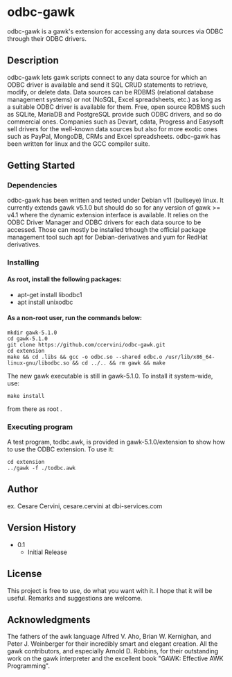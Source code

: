 # odbc-gawk

odbc-gawk is a gawk's extension for accessing any data sources via ODBC through their ODBC drivers.

## Description

odbc-gawk lets gawk scripts connect to any data source for which an ODBC driver is available and send it SQL CRUD statements to retrieve, modify, or delete data.
Data sources can be RDBMS (relational database management systems) or not (NoSQL, Excel spreadsheets, etc.) as long as a suitable ODBC driver is available for them.
Free, open source RDBMS such as SQLite, MariaDB and PostgreSQL provide such ODBC drivers, and so do commercial ones. Companies such as Devart, cdata, Progress and Easysoft sell drivers for the well-known data sources but also for more exotic ones such as PayPal, MongoDB, CRMs and Excel spreadsheets.
odbc-gawk has been written for linux and the GCC compiler suite.

## Getting Started

### Dependencies

odbc-gawk has been written and tested under Debian v11 (bullseye) linux.
It currently extends gawk v5.1.0 but should do so for any version of gawk >= v4.1 where the dynamic extension interface is available.
It relies on the ODBC Driver Manager and ODBC drivers for each data source to be accessed. Those can mostly be installed trhough the official package management tool such apt for Debian-derivatives and yum for RedHat derivatives.

### Installing

#### As root, install the following packages:
* apt-get install libodbc1
* apt install unixodbc

#### As a non-root user, run the commands below:
```
mkdir gawk-5.1.0
cd gawk-5.1.0
git clone https://github.com/ccervini/odbc-gawk.git
cd extension
make && cd .libs && gcc -o odbc.so --shared odbc.o /usr/lib/x86_64-linux-gnu/libodbc.so && cd ../.. && rm gawk && make
```

The new gawk executable is still in gawk-5.1.0. To install it system-wide, use:
```
make install
```
from there as root .

### Executing program

A test program, todbc.awk, is provided in gawk-5.1.0/extension to show how to use the ODBC extension. To use it:
```
cd extension
../gawk -f ./todbc.awk
```

## Author

ex. Cesare Cervini, cesare.cervini at dbi-services.com

## Version History

* 0.1
    * Initial Release

## License

This project is free to use, do what you want with it. I hope that it will be useful. Remarks and suggestions are welcome.

## Acknowledgments

The fathers of the awk language Alfred V. Aho, Brian W. Kernighan, and Peter J. Weinberger for their incredibly smart and elegant creation.
All the gawk contributors, and especially Arnold D. Robbins, for their outstanding work on the gawk interpreter and the excellent book "GAWK: Effective AWK Programming".


